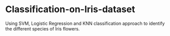 # Classification-on-Iris-dataset
Using SVM, Logistic Regression and KNN  classification approach to identify the different species of Iris flowers.
